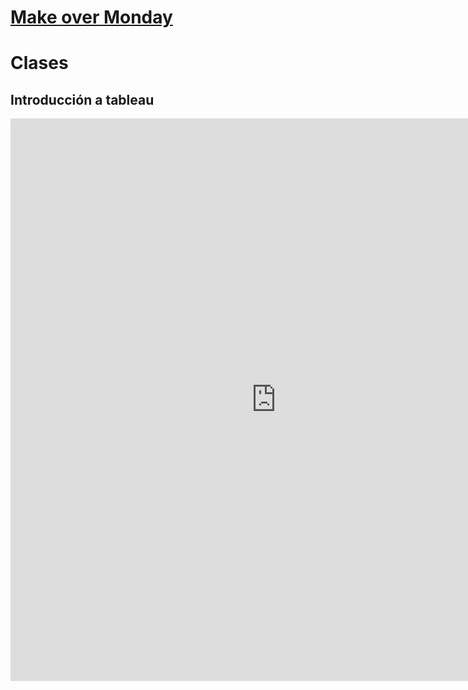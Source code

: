 # [Make over Monday](https://lpinilla.github.io/infovis/makeovermonday/)


# Clases

## Introducción a tableau

<iframe seamless frameborder="0" src="https://public.tableau.com/views/tutorial_tableau/Dashboard1?:language=es&publish=yes&:origin=viz_share_link&:showVizHome=no&:embed=yes&:display_count=yes
" scrolling='yes' width="850" height="900"></iframe>
